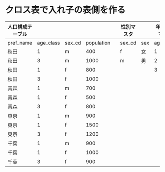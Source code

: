 # クロス表で入れ子の表側を作る
| 人口構成テーブル       |           |        |  |   | 性別マスタ |       | 年齢階級マスタ |           |
|------------------------|-----------|--------|------------|---|------------|-------|----------------|-----------|
| pref_name              | age_class | sex_cd | population |   | sex_cd     | sex   | age_class      | age_range |
| 秋田                   | 1         | m      | 400        |   | f          | 女    | 1              | 21～30歳   |
| 秋田                   | 3         | m      | 1000       |   | m          | 男    | 2              | 31～40歳   |
| 秋田                   | 1         | f      | 800        |   |            |       | 3              | 41～50歳   |
| 秋田                   | 3         | f      | 1000       |   |            |       |                |           |
| 青森                   | 1         | m      | 700        |   |            |       |                |           |
| 青森                   | 1         | f      | 500        |   |            |       |                |           |
| 青森                   | 3         | f      | 800        |   |            |       |                |           |
| 東京                   | 1         | m      | 900        |   |            |       |                |           |
| 東京                   | 1         | f      | 1500       |   |            |       |                |           |
| 東京                   | 3         | f      | 1200       |   |            |       |                |           |
| 千葉                   | 1         | m      | 900        |   |            |       |                |           |
| 千葉                   | 1         | f      | 1000       |   |            |       |                |           |
| 千葉                   | 3         | f      | 900        |   |            |       |                |           |


